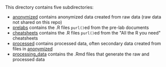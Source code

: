 This directory contains five subdirectories:

- [anonymized](data/anonymized/) contains anonymized data created from raw data (raw data not shared on this repo)
- [prelabs](data/prelabs/) contains the .R files `purl()`ed from the pre-lab documents
- [cheatsheets](data/cheatsheets/) contains the .R files `purl()`ed from the "All the R you need" cheatsheets
- [processed](data/processed/) contains processed data, often secondary data created from files in [anonymized](data/anonymized/)
- [processing_data](data/processing_data/) contains the .Rmd files that generate the raw and processed data
